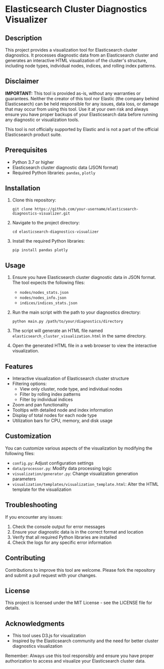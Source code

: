 # Elasticsearch Cluster Diagnostics Visualizer

## Description

This project provides a visualization tool for Elasticsearch cluster diagnostics. It processes diagnostic data from an Elasticsearch cluster and generates an interactive HTML visualization of the cluster's structure, including node types, individual nodes, indices, and rolling index patterns.

## Disclaimer

**IMPORTANT:** This tool is provided as-is, without any warranties or guarantees. Neither the creator of this tool nor Elastic (the company behind Elasticsearch) can be held responsible for any issues, data loss, or damage that may occur from using this tool. Use it at your own risk and always ensure you have proper backups of your Elasticsearch data before running any diagnostic or visualization tools.

This tool is not officially supported by Elastic and is not a part of the official Elasticsearch product suite.

## Prerequisites

- Python 3.7 or higher
- Elasticsearch cluster diagnostic data (JSON format)
- Required Python libraries: `pandas`, `plotly`

## Installation

1. Clone this repository:
   ```
   git clone https://github.com/your-username/elasticsearch-diagnostics-visualizer.git
   ```

2. Navigate to the project directory:
   ```
   cd elasticsearch-diagnostics-visualizer
   ```

3. Install the required Python libraries:
   ```
   pip install pandas plotly
   ```

## Usage

1. Ensure you have Elasticsearch cluster diagnostic data in JSON format. The tool expects the following files:
   - `nodes/nodes_stats.json`
   - `nodes/nodes_info.json`
   - `indices/indices_stats.json`

2. Run the main script with the path to your diagnostics directory:
   ```
   python main.py /path/to/your/diagnostics/directory
   ```

3. The script will generate an HTML file named `elasticsearch_cluster_visualization.html` in the same directory.

4. Open the generated HTML file in a web browser to view the interactive visualization.

## Features

- Interactive visualization of Elasticsearch cluster structure
- Filtering options:
  - View only cluster, node type, and individual nodes
  - Filter by rolling index patterns
  - Filter by individual indices
- Zoom and pan functionality
- Tooltips with detailed node and index information
- Display of total nodes for each node type
- Utilization bars for CPU, memory, and disk usage

## Customization

You can customize various aspects of the visualization by modifying the following files:
- `config.py`: Adjust configuration settings
- `data/processor.py`: Modify data processing logic
- `visualization/generator.py`: Change visualization generation parameters
- `visualization/templates/visualization_template.html`: Alter the HTML template for the visualization

## Troubleshooting

If you encounter any issues:
1. Check the console output for error messages
2. Ensure your diagnostic data is in the correct format and location
3. Verify that all required Python libraries are installed
4. Check the logs for any specific error information

## Contributing

Contributions to improve this tool are welcome. Please fork the repository and submit a pull request with your changes.

## License

This project is licensed under the MIT License - see the LICENSE file for details.

## Acknowledgments

- This tool uses D3.js for visualization
- Inspired by the Elasticsearch community and the need for better cluster diagnostics visualization

Remember: Always use this tool responsibly and ensure you have proper authorization to access and visualize your Elasticsearch cluster data.
